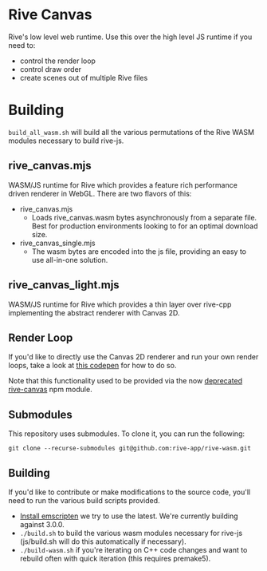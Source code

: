 # Rive Canvas
Rive's low level web runtime. Use this over the high level JS runtime if you need to:
- control the render loop
- control draw order
- create scenes out of multiple Rive files

# Building
```build_all_wasm.sh``` will build all the various permutations of the Rive WASM modules necessary to build rive-js.

## rive_canvas.mjs
WASM/JS runtime for Rive which provides a feature rich performance driven renderer in WebGL. There are two flavors of this:
- rive_canvas.mjs
    - Loads rive_canvas.wasm bytes asynchronously from a separate file. Best for production environments looking to for an optimal download size.
- rive_canvas_single.mjs
    - The wasm bytes are encoded into the js file, providing an easy to use all-in-one solution.

## rive_canvas_light.mjs
WASM/JS runtime for Rive which provides a thin layer over rive-cpp implementing the abstract renderer with Canvas 2D.

## Render Loop
If you'd like to directly use the Canvas 2D renderer and run your own render loops, take a look at [this codepen](https://codepen.io/cirrus82/pen/eYvqWVq) for how to do so.

Note that this functionality used to be provided via the now [deprecated rive-canvas](https://www.npmjs.com/package/rive-canvas) npm module.

## Submodules

This repository uses submodules. To clone it, you can run the following:

`git clone --recurse-submodules git@github.com:rive-app/rive-wasm.git`

## Building
If you'd like to contribute or make modifications to the source code, you'll need to run the various build scripts provided.

- [Install emscripten](https://emscripten.org/docs/getting_started/downloads.html) we try to use the latest. We're currently building against 3.0.0.
- ```./build.sh``` to build the various wasm modules necessary for rive-js (js/build.sh will do this automatically if necessary).
- ```./build-wasm.sh``` if you're iterating on C++ code changes and want to rebuild often with quick iteration (this requires premake5).